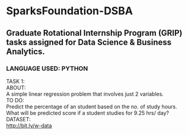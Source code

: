 # SparksFoundation-DSBA
## Graduate Rotational Internship Program (GRIP) tasks assigned for Data Science & Business Analytics.

### LANGUAGE USED: PYTHON
TASK 1:  
ABOUT:  
  A simple linear regression problem that involves just 2 variables.  
TO DO:  
  Predict the percentage of an student based on the no. of study hours.  
  What will be predicted score if a student studies for 9.25 hrs/ day?  
DATASET:  
  http://bit.ly/w-data  
